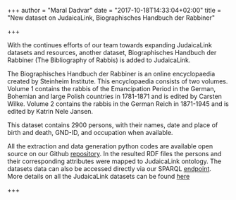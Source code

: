 +++
author = "Maral Dadvar"
date = "2017-10-18T14:33:04+02:00"
title = "New dataset on JudaicaLink, Biographisches Handbuch der Rabbiner"

+++

With the continues efforts of our team towards expanding JudaicaLink datasets and resources, another dataset, Biographisches Handbuch der Rabbiner (The Bibliography of Rabbis) is added to JudaicaLink. 
 
The Biographisches Handbuch der Rabbiner is an online encyclopaedia created by Steinheim Institute. This encyclopaedia consists of two volumes. Volume 1 contains the rabbis of the Emancipation Period in the German, Bohemian and large Polish countries in 1781-1871 and is edited by Carsten Wilke. Volume 2 contains the rabbis in the German Reich in 1871-1945 and is edited by Katrin Nele Jansen.

This dataset contains 2900 persons, with their names, date and place of birth and death, GND-ID, and occupation when available.  

All the extraction and data generation python codes are available open source on our Github <a href="https://github.com/wisslab/judaicalink-loader/">repository</a>. 
In the resulted RDF files the persons and their corresponding attributes were mapped to JudaicaLink ontology. 
The datasets data can also be accessed directly via our SPARQL <a href="http://data.judaicalink.org/sparql.html">endpoint</a>.  
More details on all the JudaicaLink datasets can be found <a href="http://www.judaicalink.org/datasets/">here</a>  

+++

